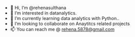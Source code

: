 - 👋 Hi, I’m @rehenasulthana
- 👀 I’m interested in datanalytics.
- 🌱 I’m currently learning data analytics with Python..
- 💞️ I’m looking to collaborate on Anaytitcs related projects
- 📫 You can reach me @ rehena.5878@gmail.com

<!---
rehenasulthana/rehenasulthana is a ✨ special ✨ repository because its `README.md` (this file) appears on your GitHub profile.
You can click the Preview link to take a look at your changes.
--->
